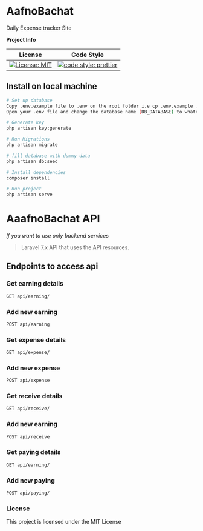 # AafnoBachat
Daily Expense tracker Site 

**Project Info**

| **License**  | **Code Style** |
| ------------- | ------------- |
| [![License: MIT](https://img.shields.io/badge/License-MIT-yellow.svg)](https://opensource.org/licenses/MIT)  | [![code style: prettier](https://img.shields.io/badge/code_style-prettier-ff69b4.svg?style=flat-square)](https://github.com/prettier/prettier)|

## Install on local machine

``` bash
# Set up database
Copy .env.example file to .env on the root folder i.e cp .env.example .env
Open your .env file and change the database name (DB_DATABASE) to whatever you have, username (DB_USERNAME) and password (DB_PASSWORD) field correspond to your configuration. 

# Generate key
php artisan key:generate

# Run Migrations
php artisan migrate

# fill database with dummy data
php artisan db:seed

# Install dependencies
composer install

# Run project
php artisan serve


```

# AaafnoBachat API 
<i> If you want to use only backend services</i>

> Laravel 7.x API that uses the API resources.

## Endpoints to access api

### Get earning details
``` bash
GET api/earning/
```

### Add new earning
``` bash
POST api/earning
```

### Get expense details
``` bash
GET api/expense/
```

### Add new expense
``` bash
POST api/expense

```
### Get receive details
``` bash
GET api/receive/
```

### Add new earning
``` bash
POST api/receive

```
### Get paying details
``` bash
GET api/earning/
```

### Add new paying
``` bash
POST api/paying/
```

### License

This project is licensed under the MIT License
